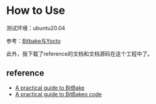 # How to Use
测试环境：ubuntu20.04


参考：[Bitbake与Yocto](https://jiwangreal.blog.csdn.net/article/details/129066092?spm=1001.2014.3001.5502)

此外，我下载了reference的文档和文档源码在这个工程中了。



## reference
- [A practical guide to BitBake](https://a4z.gitlab.io/docs/BitBake/guide.html#_the_smallest_possible_project)
- [A practical guide to BitBakeo code](https://bitbucket.org/a4z/bitbakeguide/src/master/)



